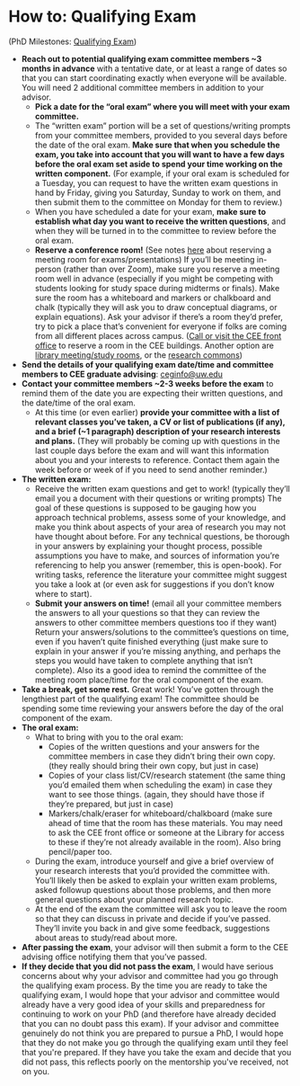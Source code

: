 # How to: Qualifying Exam
(PhD Milestones: [Qualifying Exam](https://www.ce.washington.edu/current/phd/milestones/qualifying))

- **Reach out to potential qualifying exam committee members ~3 months in advance** with a tentative date, or at least a range of dates so that you can start coordinating exactly when everyone will be available. You will need 2 additional committee members in addition to your advisor.
  -  **Pick a date for the “oral exam” where you will meet with your exam committee.**
  -  The “written exam” portion will be a set of questions/writing prompts from your committee members, provided to you several days before the date of the oral exam. **Make sure that when you schedule the exam, you take into account that you will want to have a few days before the oral exam set aside to spend your time working on the written component.** (For example, if your oral exam is scheduled for a Tuesday, you can request to have the written exam questions in hand by Friday, giving you Saturday, Sunday to work on them, and then submit them to the committee on Monday for them to review.)
  -  When you have scheduled a date for your exam, **make sure to establish what day you want to receive the written questions**, and when they will be turned in to the committee to review before the oral exam.
  -  **Reserve a conference room!** (See notes [here](/how-to-graduate/resources/2-reserve-room) about reserving a meeting room for exams/presentations) If you’ll be meeting in-person (rather than over Zoom), make sure you reserve a meeting room well in advance (especially if you might be competing with students looking for study space during midterms or finals). Make sure the room has a whiteboard and markers or chalkboard and chalk (typically they will ask you to draw conceptual diagrams, or explain equations). Ask your advisor if there’s a room they’d prefer, try to pick a place that’s convenient for everyone if folks are coming from all different places across campus. ([Call or visit the CEE front office](https://www.ce.washington.edu/about/contact) to reserve a room in the CEE buildings. Another option are [library meeting/study rooms](https://www.lib.washington.edu/services/facilities), or the [research commons](https://www.lib.washington.edu/commons))
- **Send the details of your qualifying exam date/time and committee members to CEE graduate advising**: [ceginfo@uw.edu](mailto:ceginfo@uw.edu)
- **Contact your committee members ~2-3 weeks before the exam** to remind them of the date you are expecting their written questions, and the date/time of the oral exam. 
  - At this time (or even earlier) **provide your committee with a list of relevant classes you’ve taken, a CV or list of publications (if any), and a brief (~1 paragraph) description of your research interests and plans.** (They will probably be coming up with questions in the last couple days before the exam and will want this information about you and your interests to reference. Contact them again the week before or week of if you need to send another reminder.)
- **The written exam:** 
  - Receive the written exam questions and get to work! (typically they’ll email you a document with their questions or writing prompts) The goal of these questions is supposed to be gauging how you approach technical problems, assess some of your knowledge, and make you think about aspects of your area of research you may not have thought about before. For any technical questions, be thorough in your answers by explaining your thought process, possible assumptions you have to make, and sources of information you’re referencing to help you answer (remember, this is open-book). For writing tasks, reference the literature your committee might suggest you take a look at (or even ask for suggestions if you don’t know where to start).
  - **Submit your answers on time!** (email all your committee members the answers to all your questions so that they can review the answers to other committee members questions too if they want) Return your answers/solutions to the committee’s questions on time, even if you haven’t quite finished everything (just make sure to explain in your answer if you’re missing anything, and perhaps the steps you would have taken to complete anything that isn’t complete). Also its a good idea to remind the committee of the meeting room place/time for the oral component of the exam.
- **Take a break, get some rest.** Great work! You’ve gotten through the lengthiest part of the qualifying exam! The committee should be spending some time reviewing your answers before the day of the oral component of the exam.
- **The oral exam:**
  - What to bring with you to the oral exam:
    - Copies of the written questions and your answers for the committee members in case they didn’t bring their own copy. (they really should bring their own copy, but just in case)
    - Copies of your class list/CV/research statement (the same thing you’d emailed them when scheduling the exam) in case they want to see those things. (again, they should have those if they’re prepared, but just in case)
    - Markers/chalk/eraser for whiteboard/chalkboard (make sure ahead of time that the room has these materials. You may need to ask the CEE front office or someone at the Library for access to these if they’re not already available in the room). Also bring pencil/paper too.
  - During the exam, introduce yourself and give a brief overview of your research interests that you’d provided the committee with. You’ll likely then be asked to explain your written exam problems, asked followup questions about those problems, and then more general questions about your planned research topic. 
  - At the end of the exam the committee will ask you to leave the room so that they can discuss in private and decide if you’ve passed. They’ll invite you  back in and give some feedback, suggestions about areas to study/read about more.
- **After passing the exam**, your advisor will then submit a form to the CEE advising office notifying them that you’ve passed. 
- **If they decide that you did not pass the exam**, I would have serious concerns about why your advisor and committee had you go through the qualifying exam process. By the time you are ready to take the qualifying exam, I would hope that your advisor and committee would already have a very good idea of your skills and preparedness for continuing to work on your PhD (and therefore have already decided that you can no doubt pass this exam). If your advisor and committee genuinely do not think you are prepared to pursue a PhD, I would hope that they do not make you go through the qualifying exam until they feel that you're prepared. If they have you take the exam and decide that you did not pass, this reflects poorly on the mentorship you've received, not on you.
